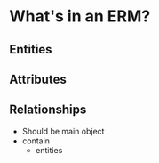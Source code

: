 # What's in an ERM?

## Entities

## Attributes

## Relationships
- Should be main object 
- contain
    - entities

